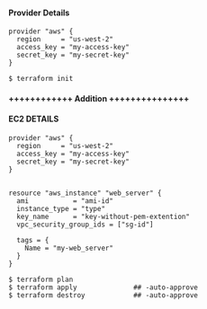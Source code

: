 
#### Provider Details
```
provider "aws" {
  region     = "us-west-2"
  access_key = "my-access-key"
  secret_key = "my-secret-key"
}
```

```
$ terraform init
```

#### ++++++++++++  Addition  +++++++++++++++

#### EC2 DETAILS
```
provider "aws" {
  region     = "us-west-2"
  access_key = "my-access-key"
  secret_key = "my-secret-key"
}


resource "aws_instance" "web_server" {
  ami           = "ami-id"
  instance_type = "type"
  key_name      = "key-without-pem-extention"
  vpc_security_group_ids = ["sg-id"]

  tags = {
    Name = "my-web_server"
  }
}
```

```
$ terraform plan
$ terraform apply              ## -auto-approve
$ terraform destroy            ## -auto-approve
```
